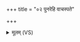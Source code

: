 +++
title = "०२ पुनरेहि वाचस्पते"

+++
<details><summary>मूलम् (VS)</summary>

पुन॒रेहि॑ वाचस्पते दे॒वेन॒ मन॑सा स॒ह। वसो॑ष्पते॒ नि र॑मय॒ मय्ये॒वास्तु॒ मयि॑ श्रु॒तम् ॥
</details>